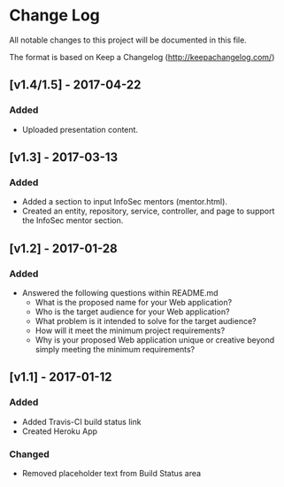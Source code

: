 # Change Log
All notable changes to this project will be documented in this file.

The format is based on Keep a Changelog (http://keepachangelog.com/)

## [v1.4/1.5] - 2017-04-22
### Added
- Uploaded presentation content.

## [v1.3] - 2017-03-13
### Added
- Added a section to input InfoSec mentors (mentor.html).
- Created an entity, repository, service, controller, and page to support the InfoSec mentor section.

## [v1.2] - 2017-01-28
### Added
- Answered the following questions within README.md
    - What is the proposed name for your Web application?
    - Who is the target audience for your Web application?
    - What problem is it intended to solve for the target audience?
    - How will it meet the minimum project requirements?
    - Why is your proposed Web application unique or creative beyond simply meeting the minimum requirements?
    
## [v1.1] - 2017-01-12
### Added
- Added Travis-CI build status link
- Created Heroku App

### Changed
- Removed placeholder text from Build Status area